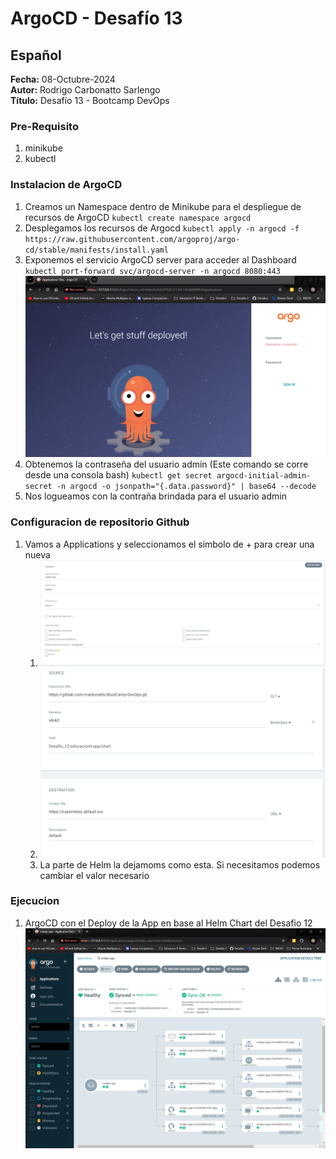 #  ArgoCD - Desafío 13

## Español

**Fecha:** 08-Octubre-2024  
**Autor:** Rodrigo Carbonatto Sarlengo  
**Título:** Desafío 13 - Bootcamp DevOps

### Pre-Requisito
1. minikube
2. kubectl

### Instalacion de ArgoCD
1. Creamos un Namespace dentro de Minikube para el despliegue de recursos de ArgoCD
    `kubectl create namespace argocd`
2. Desplegamos los recursos de Argocd
    `kubectl apply -n argocd -f https://raw.githubusercontent.com/argoproj/argo-cd/stable/manifests/install.yaml`
3. Exponemos el servicio ArgoCD server para acceder al Dashboard
    `kubectl port-forward svc/argocd-server -n argocd 8080:443`
    ![ArgoCD Expuesto](./ScreenCapture/1.%20ArgoCD%20Expuesto.png)
4. Obtenemos la contraseña del usuario admin (Este comando se corre desde una consola bash)
    `kubectl get secret argocd-initial-admin-secret -n argocd -o jsonpath="{.data.password}" | base64 --decode` 
5. Nos logueamos con la contraña brindada para el usuario admin

### Configuracion de repositorio Github
1. Vamos a Applications y seleccionamos el simbolo de + para crear una nueva
    1. ![ArgoCD Github Repo COnfig](./ScreenCapture/2.%20ArgoCD%20Github%20Repo%20COnfig.png)
    2. ![ArgoCD Github Repo COnfig](./ScreenCapture/3.%20ArgoCD%20Github%20Repo%20COnfig.png)
    3. La parte de Helm la dejamoms como esta. Si necesitamos podemos cambiar el valor necesario

### Ejecucion
1. ArgoCD con el Deploy de la App en base al Helm Chart del Desafio 12
    ![ArgoCD Running App](./ScreenCapture/4.%20App%20Running.png)